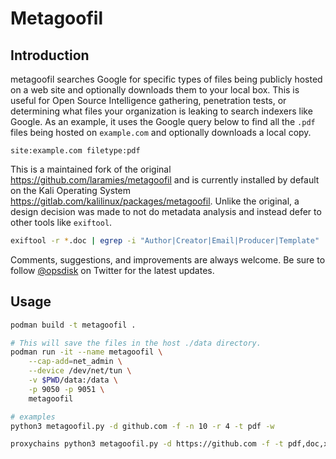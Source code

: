 # Metagoofil

## Introduction

metagoofil searches Google for specific types of files being publicly hosted on a web site and optionally downloads them
to your local box.  This is useful for Open Source Intelligence gathering, penetration tests, or determining what files
your organization is leaking to search indexers like Google.  As an example, it uses the Google query below to find all
the `.pdf` files being hosted on `example.com` and optionally downloads a local copy.

```none
site:example.com filetype:pdf
```

This is a maintained fork of the original <https://github.com/laramies/metagoofil> and is currently installed by default
on the Kali Operating System <https://gitlab.com/kalilinux/packages/metagoofil>.  Unlike the original, a design decision
was made to not do metadata analysis and instead defer to other tools like `exiftool`.

```bash
exiftool -r *.doc | egrep -i "Author|Creator|Email|Producer|Template" | sort -u
```

Comments, suggestions, and improvements are always welcome.  Be sure to follow [@opsdisk](https://twitter.com/opsdisk)
on Twitter for the latest updates.

## Usage

```bash
podman build -t metagoofil .

# This will save the files in the host ./data directory.
podman run -it --name metagoofil \
    --cap-add=net_admin \
    --device /dev/net/tun \
    -v $PWD/data:/data \
    -p 9050 -p 9051 \
    metagoofil

# examples
python3 metagoofil.py -d github.com -f -n 10 -r 4 -t pdf -w

proxychains python3 metagoofil.py -d https://github.com -f -t pdf,doc,xls
```
